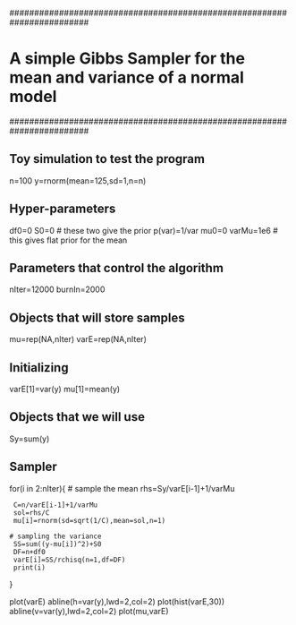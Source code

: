 ########################################################################
# A simple Gibbs Sampler for the mean and variance of a normal model   #
########################################################################


## Toy simulation to test the program
 n=100
 y=rnorm(mean=125,sd=1,n=n)

## Hyper-parameters
 df0=0
 S0=0  # these two give the prior p(var)=1/var
 mu0=0
 varMu=1e6 # this gives flat prior for the mean
 
## Parameters that control the algorithm
 nIter=12000
 burnIn=2000

 
## Objects that will store samples
 mu=rep(NA,nIter)
 varE=rep(NA,nIter)
 
## Initializing
 varE[1]=var(y)
 mu[1]=mean(y)
 
## Objects that we will use
 Sy=sum(y)
 
## Sampler

 for(i in 2:nIter){
 	# sample the mean
 	 rhs=Sy/varE[i-1]+1/varMu

 	 C=n/varE[i-1]+1/varMu
 	 sol=rhs/C
 	 mu[i]=rnorm(sd=sqrt(1/C),mean=sol,n=1)
 	
 	# sampling the variance
 	 SS=sum((y-mu[i])^2)+S0
 	 DF=n+df0
 	 varE[i]=SS/rchisq(n=1,df=DF)
 	 print(i)
 }

 plot(varE)
 abline(h=var(y),lwd=2,col=2)
 plot(hist(varE,30))
 abline(v=var(y),lwd=2,col=2)
 plot(mu,varE)
